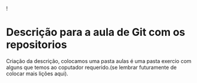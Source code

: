 ! <h1>Descrição para a aula de Git com os repositorios</h1>
<p>Criação da descrição, colocamos uma pasta aulas é uma pasta exercio com alguns que temos ao coputador requerido.(se lembrar futuramente de colocar mais lições aqui).</p>
